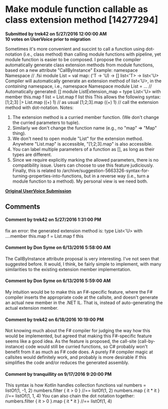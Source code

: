 # Make module function callable as class extension method [14277294] #

**Submitted by trek42 on 5/27/2016 12:00:00 AM**  
**10 votes on UserVoice prior to migration**  

Sometimes it's more convenient and succint to call a function using dot-notation (i.e., class method) than calling module functions with pipeline, yet module function is easier to be composed. I propose the compiler automatically generate class extension methods from module functions, based on a new attribute "CallByInstance" Example:
namespace Namespace
// .fsi
module List =
val map: ('T -> 'U) -> [<CallByInstance>] list<'T> -> list<'U>
Compiler will automatically generate an extension method of list<'U>, in the *containing* namespace, i.e.,
namespace Namespace
module List = ...
// Automatically generated:
[<AutoOpen>]
module ListExtension_map =
type List<'U> with
member this.map f list = List.map f list this
This allows the following syntax:
[1;2;3] |> List.map ((+) 1) // as usual
[1;2;3].map ((+) 1) // call the extension method with dot-notation.
Notes:
1. The extension method is a curried member function. (We don't change the curried parameters to tuple).
2. Similarly we don't change the function name (e.g., no "map" => "Map" thing).
3. We don't need to open module "List" for the extension method. Anywhere "List.map" is accessible, "[1;2;3].map" is also accessible.
4. You can label multiple parameters of a function as [<CallByInstance>], as long as their types are different.
5. Since we require explicitly marking the allowed parameters, there is no compatibility issue. Users can choose to use this feature judiciously.
Finally, this is related to /archive/suggestion-5663326-syntax-for-turning-properties-into-functions, but in a reverse way (i.e., turn a module function to a method). My personal view is we need both.



**[Original UserVoice Submission](https://fslang.uservoice.com/forums/245727-f-language/suggestions/14277294)**


## Comments ##


#### Comment by trek42 on 5/27/2016 1:31:00 PM ####
fix an error: the generated extension method is:
type List<'U> with
....member this.map f = List.map f this


#### Comment by Don Syme on 6/13/2016 5:58:00 AM ####
The CallByInstance attribute proposal is very interesting. I've not seen that suggested before. It would, I think, be fairly simple to implement, with many similarities to the existing extension member implementation.


#### Comment by Don Syme on 6/13/2016 5:59:00 AM ####
My intuition would be to make this an F#-specific feature, where the F# compiler inserts the appropriate code at the callsite, and doesn't generate an actual new member in the .NET IL.
That is, instead of auto-generating the actual extension member.


#### Comment by trek42 on 6/18/2016 10:19:00 PM ####
Not knowing much about the F# compiler for judging the way how this would be implemented, but agreed that making this F#-specific feature seems like a good idea. As the feature is proposed, the call-site (call-by-instance) code would still be curried functions, so C# probably won't benefit from it as much as F# code does. A purely F# compiler magic at callsites would definitely work, and probably is more desirable if this simplifies the code and/or reduces the generated assembly.


#### Comment by tranquillity on 9/17/2016 9:20:00 PM ####
This syntax is how Kotlin handles collection functions
val numbers = listOf(1, -1, 2)
numbers.filter { it > 0 } //== listOf(1, 2)
numbers.map { it * it } //== listOf(1, 1, 4)
You can also chain the dot notation together:
numbers.filter { it > 0 }.map { it * it } //== listOf(1, 4)

